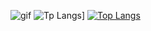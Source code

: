 ![gif](https://giffiles.alphacoders.com/822/8223.gif)
![Tp Langs](https://github-readme-stats.vercel.app/api/top-langs/?username=codelust)]
[![Top Langs](https://github-readme-stats.vercel.app/api/top-langs/?username=codelust)](https://github.com/anuraghazra/github-readme-stats)
